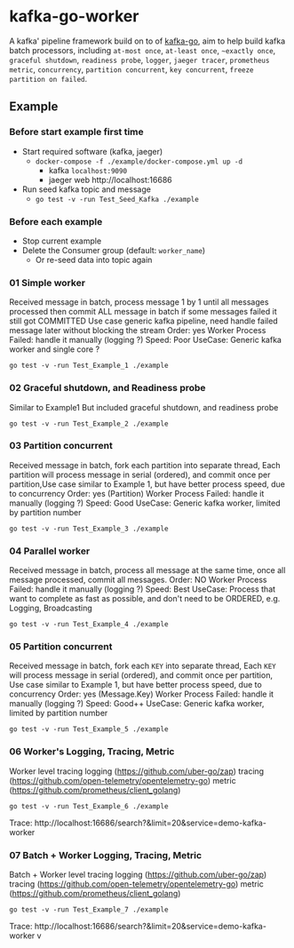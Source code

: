 
# kafka-go-worker

A kafka' pipeline framework build on to of [kafka-go](https://github.com/segmentio/kafka-go), aim to help build kafka batch processors, including `at-most once`, `at-least once`, `~exactly once`, `graceful shutdown`, `readiness probe`, `logger`, `jaeger tracer`, `prometheus metric`, `concurrency`, `partition concurrent`, `key concurrent`, `freeze partition on failed`.

## Example

### Before start example first time
- Start required software (kafka, jaeger)
    - `docker-compose -f ./example/docker-compose.yml up -d`
        - kafka `localhost:9090`
        - jaeger web http://localhost:16686
- Run seed kafka topic and message
    - `go test -v -run Test_Seed_Kafka ./example`

### Before each example
- Stop current example
- Delete the Consumer group (default: `worker_name`)
  - Or re-seed data into topic again


### 01 Simple worker
Received message in batch, process message 1 by 1 until all messages processed then commit ALL message in batch if some messages failed it still got COMMITTED Use case generic kafka pipeline, need handle failed message later without blocking the stream
Order: yes
Worker Process Failed: handle it manually (logging ?)
Speed: Poor
UseCase: Generic kafka worker and single core ?

`go test -v -run Test_Example_1 ./example`

### 02 Graceful shutdown, and Readiness probe
Similar to Example1 But included graceful shutdown, and readiness probe

`go test -v -run Test_Example_2 ./example`

### 03 Partition concurrent
Received message in batch, fork each partition into separate thread, Each partition will process message in serial (ordered), and commit once per partition,Use case similar to Example 1, but have better process speed, due to concurrency
Order: yes (Partition)
Worker Process Failed: handle it manually (logging ?)
Speed: Good
UseCase: Generic kafka worker, limited by partition number

`go test -v -run Test_Example_3 ./example`

### 04 Parallel worker
Received message in batch, process all message at the same time, once all message processed, commit all messages.
Order: NO
Worker Process Failed: handle it manually (logging ?)
Speed: Best
UseCase: Process that want to complete as fast as possible, and don't need to be ORDERED, e.g. Logging, Broadcasting

`go test -v -run Test_Example_4 ./example`

### 05 Partition concurrent
Received message in batch, fork each `KEY` into separate thread, Each `KEY` will process message in serial (ordered), and commit once per partition, Use case similar to Example 1, but have better process speed, due to concurrency
Order: yes (Message.Key)
Worker Process Failed: handle it manually (logging ?)
Speed: Good++
UseCase: Generic kafka worker, limited by partition number

`go test -v -run Test_Example_5 ./example`

### 06 Worker's Logging, Tracing, Metric
Worker level tracing
logging (https://github.com/uber-go/zap)
tracing (https://github.com/open-telemetry/opentelemetry-go)
metric (https://github.com/prometheus/client_golang)

`go test -v -run Test_Example_6 ./example`

Trace: http://localhost:16686/search?&limit=20&service=demo-kafka-worker

### 07 Batch + Worker Logging, Tracing, Metric
Batch + Worker level tracing
logging (https://github.com/uber-go/zap)
tracing (https://github.com/open-telemetry/opentelemetry-go)
metric (https://github.com/prometheus/client_golang)

`go test -v -run Test_Example_7 ./example`

Trace: http://localhost:16686/search?&limit=20&service=demo-kafka-worker
v